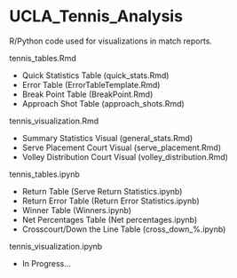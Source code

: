 # UCLA_Tennis_Analysis

R/Python code used for visualizations in match reports.

tennis_tables.Rmd
- Quick Statistics Table (quick_stats.Rmd)
- Error Table (ErrorTableTemplate.Rmd)
- Break Point Table (BreakPoint.Rmd)
- Approach Shot Table (approach_shots.Rmd)

tennis_visualization.Rmd
- Summary Statistics Visual (general_stats.Rmd)
- Serve Placement Court Visual (serve_placement.Rmd)
- Volley Distribution Court Visual (volley_distribution.Rmd)

tennis_tables.ipynb
- Return Table (Serve Return Statistics.ipynb)
- Return Error Table (Return Error Statistics.ipynb)
- Winner Table (Winners.ipynb)
- Net Percentages Table (Net percentages.ipynb)
- Crosscourt/Down the Line Table (cross_down_%.ipynb)

tennis_visualization.ipynb
- In Progress...







